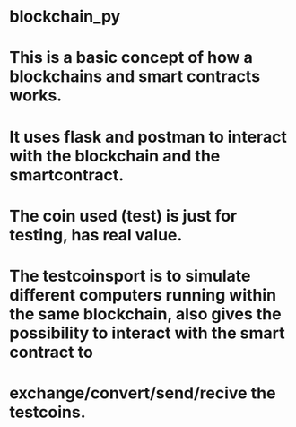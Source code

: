 # blockchain_py

# This is a basic concept of how a blockchains and smart contracts works.
# It uses flask and postman to interact with the blockchain and the smartcontract. 
# The coin used (test) is just for testing, has real value. 
# The testcoinsport is to simulate different computers running within the same blockchain, also gives the possibility to interact with the smart contract to
# exchange/convert/send/recive the testcoins.
